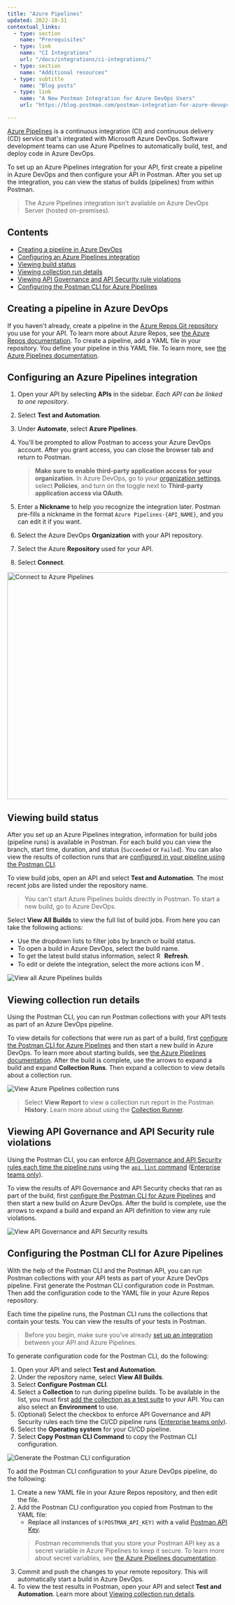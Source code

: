 ```yaml
---
title: "Azure Pipelines"
updated: 2022-10-31
contextual_links:
  - type: section
    name: "Prerequisites"
  - type: link
    name: "CI Integrations"
    url: "/docs/integrations/ci-integrations/"
  - type: section
    name: "Additional resources"
  - type: subtitle
    name: "Blog posts"
  - type: link
    name: "A New Postman Integration for Azure DevOps Users"
    url: "https://blog.postman.com/postman-integration-for-azure-devops-users/"

---
```


[Azure Pipelines](https://azure.microsoft.com/en-us/services/devops/pipelines/) is a continuous integration (CI) and continuous delivery (CD) service that's integrated with Microsoft Azure DevOps. Software development teams can use Azure Pipelines to automatically build, test, and deploy code in Azure DevOps.

To set up an Azure Pipelines integration for your API, first create a pipeline in Azure DevOps and then configure your API in Postman. <!-- repository in a [version control system supported by Azure Pipelines](https://docs.microsoft.com/en-us/azure/devops/pipelines/repos/). Create a pipeline in the repository, and then configure your API in Postman.-->After you set up the integration, you can view the status of builds (pipelines) from within Postman.

> The Azure Pipelines integration isn't available on Azure DevOps Server (hosted on-premises).

## Contents

* [Creating a pipeline in Azure DevOps](#creating-a-pipeline-in-azure-devops)
* [Configuring an Azure Pipelines integration](#configuring-an-azure-pipelines-integration)
* [Viewing build status](#viewing-build-status)
* [Viewing collection run details](#viewing-collection-run-details)
* [Viewing API Governance and API Security rule violations](#viewing-api-governance-and-api-security-rule-violations)
* [Configuring the Postman CLI for Azure Pipelines](#configuring-the-postman-cli-for-azure-pipelines)

## Creating a pipeline in Azure DevOps

<!-- If you haven't already, create a repository for your API in a version control system supported by Azure Pipelines. Then create a pipeline in the repository. To create a pipeline, add a YAML file in your repository. You define your pipeline in this YAML file. To learn more, see [the Azure Pipelines documentation](https://docs.microsoft.com/en-us/azure/devops/pipelines/get-started/pipelines-get-started).-->

If you haven't already, create a pipeline in the [Azure Repos Git repository](https://learn.microsoft.com/en-us/azure/devops/pipelines/repos/azure-repos-git?view=azure-devops&tabs=yaml) you use for your API. To learn more about Azure Repos, see [the Azure Repos documentation](https://learn.microsoft.com/en-us/azure/devops/repos/?view=azure-devops). To create a pipeline, add a YAML file in your repository. You define your pipeline in this YAML file. To learn more, see [the Azure Pipelines documentation](https://docs.microsoft.com/en-us/azure/devops/pipelines/get-started/pipelines-get-started).

## Configuring an Azure Pipelines integration

1. Open your API by selecting **APIs** in the sidebar. *Each API can be linked to one repository*.
1. Select **Test and Automation**.
1. Under **Automate**, select **Azure Pipelines**.
1. You'll be prompted to allow Postman to access your Azure DevOps account. After you grant access, you can close the browser tab and return to Postman.

    > **Make sure to enable third-party application access for your organization.** In Azure DevOps, go to your [organization settings](https://docs.microsoft.com/en-us/azure/devops/organizations/accounts/change-application-access-policies?view=azure-devops), select **Policies**, and turn on the toggle next to **Third-party application access via OAuth**.

1. Enter a **Nickname** to help you recognize the integration later. Postman pre-fills a nickname in the format `Azure Pipelines-{API_NAME}`, and you can edit it if you want.
1. Select the Azure DevOps **Organization** with your API repository.
1. Select the Azure **Repository** used for your API.
1. Select **Connect**.

<img alt="Connect to Azure Pipelines" src="https://assets.postman.com/postman-docs/v10/azure-pipelines-connect-repository-2-v10.jpg" width="518px">

## Viewing build status

After you set up an Azure Pipelines integration, information for build jobs (pipeline runs) is available in Postman. For each build you can view the branch, start time, duration, and status (`Succeeded` or `Failed`). You can also view the results of collection runs that are [configured in your pipeline using the Postman CLI](#viewing-collection-run-details).

To view build jobs, open an API and select **Test and Automation**. The most recent jobs are listed under the repository name.

> You can't start Azure Pipelines builds directly in Postman. To start a new build, go to Azure DevOps.

Select **View All Builds** to view the full list of build jobs. From here you can take the following actions:

* Use the dropdown lists to filter jobs by branch or build status.
* To open a build in Azure DevOps, select the build name.
* To get the latest build status information, select <img alt="Refresh icon" src="https://assets.postman.com/postman-docs/icon-refresh-v9-5.jpg#icon" width="14px"> **Refresh**.
* To edit or delete the integration, select the more actions icon <img alt="More actions icon" src="https://assets.postman.com/postman-docs/icon-more-actions-v9.jpg#icon" width="16px">.

<img alt="View all Azure Pipelines builds" src="https://assets.postman.com/postman-docs/v10/azure-collection-runs-v10.jpg">

## Viewing collection run details

Using the Postman CLI, you can run Postman collections with your API tests as part of an Azure DevOps pipeline.

To view details for collections that were run as part of a build, first [configure the Postman CLI for Azure Pipelines](#configuring-the-postman-cli-for-azure-pipelines) and then start a new build in Azure DevOps. To learn more about starting builds, see [the Azure Pipelines documentation](https://learn.microsoft.com/en-us/azure/devops/pipelines/build/triggers?view=azure-devops). After the build is complete, use the arrows to expand a build and expand **Collection Runs**. Then expand a collection to view details about a collection run.

<img alt="View Azure Pipelines collection runs" src="https://assets.postman.com/postman-docs/v10/azure-collection-runs-v10.jpg">

> Select **View Report** to view a collection run report in the Postman **History**. Learn more about using the [Collection Runner](/docs/collections/running-collections/intro-to-collection-runs/).

## Viewing API Governance and API Security rule violations

Using the Postman CLI, you can enforce [API Governance and API Security rules each time the pipeline runs](/docs/api-governance/api-definition/api-definition-warnings/#tracking-governance-and-security-rule-violations-in-cicd) using the [`api lint` command](/docs/postman-cli/postman-cli-options/#governance-and-security) ([Enterprise teams only](https://www.postman.com/pricing/)).

To view the results of API Governance and API Security checks that ran as part of the build, first [configure the Postman CLI for Azure Pipelines](#configuring-the-postman-cli-for-azure-pipelines) and then start a new build on Azure DevOps. After the build is complete, use the arrows to expand a build and expand an API definition to view any rule violations.

<img alt="View API Governance and API Security results" src="https://assets.postman.com/postman-docs/v10/azure-api-governance-and-security-results-v10.jpg">

## Configuring the Postman CLI for Azure Pipelines

With the help of the Postman CLI and the Postman API, you can run Postman collections with your API tests as part of your Azure DevOps pipeline. First generate the Postman CLI configuration code in Postman. Then add the configuration code to the YAML file in your Azure Repos repository.

Each time the pipeline runs, the Postman CLI runs the collections that contain your tests. You can view the results of your tests in Postman.

> Before you begin, make sure you’ve already [set up an integration](#configuring-an-azure-pipelines-integration) between your API and Azure Pipelines.

To generate configuration code for the Postman CLI, do the following:

1. Open your API and select **Test and Automation**.
1. Under the repository name, select **View All Builds**.
1. Select **Configure Postman CLI**.
1. Select a **Collection** to run during pipeline builds. To be available in the list, you must first [add the collection as a test suite](/docs/designing-and-developing-your-api/testing-an-api/#adding-tests) to your API. You can also select an **Environment** to use.
1. (Optional) Select the checkbox to enforce API Governance and API Security rules each time the CI/CD pipeline runs ([Enterprise teams only](https://www.postman.com/pricing/)).
1. Select the **Operating system** for your CI/CD pipeline.
1. Select **Copy Postman CLI Command** to copy the Postman CLI configuration.

<img alt="Generate the Postman CLI configuration" src="https://assets.postman.com/postman-docs/v10/generate-postman-cli-v10-3.jpg" />

To add the Postman CLI configuration to your Azure DevOps pipeline, do the following:

1. Create a new YAML file in your Azure Repos repository, and then edit the file.
1. Add the Postman CLI configuration you copied from Postman to the YAML file:
    * Replace all instances of `$(POSTMAN_API_KEY)` with a valid [Postman API Key](/docs/developer/postman-api/authentication/#generate-a-postman-api-key).
    > Postman recommends that you store your Postman API key as a secret variable in Azure Pipelines to keep it secure. To learn more about secret variables, see [the Azure Pipelines documentation](https://learn.microsoft.com/en-us/azure/devops/pipelines/process/set-secret-variables?view=azure-devops&tabs=yaml%2Cbash).
1. Commit and push the changes to your remote repository. This will automatically start a build in Azure DevOps.
1. To view the test results in Postman, open your API and select **Test and Automation**. Learn more about [Viewing collection run details](#viewing-collection-run-details).
